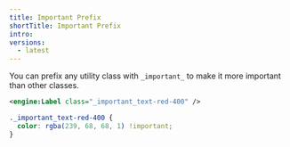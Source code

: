 ```yaml
---
title: Important Prefix
shortTitle: Important Prefix
intro:
versions:
  - latest
---
```


You can prefix any utility class with `_important_` to make it more important than other classes.

```xml
<engine:Label class="_important_text-red-400" />
```

```css
._important_text-red-400 {
  color: rgba(239, 68, 68, 1) !important;
}
```
